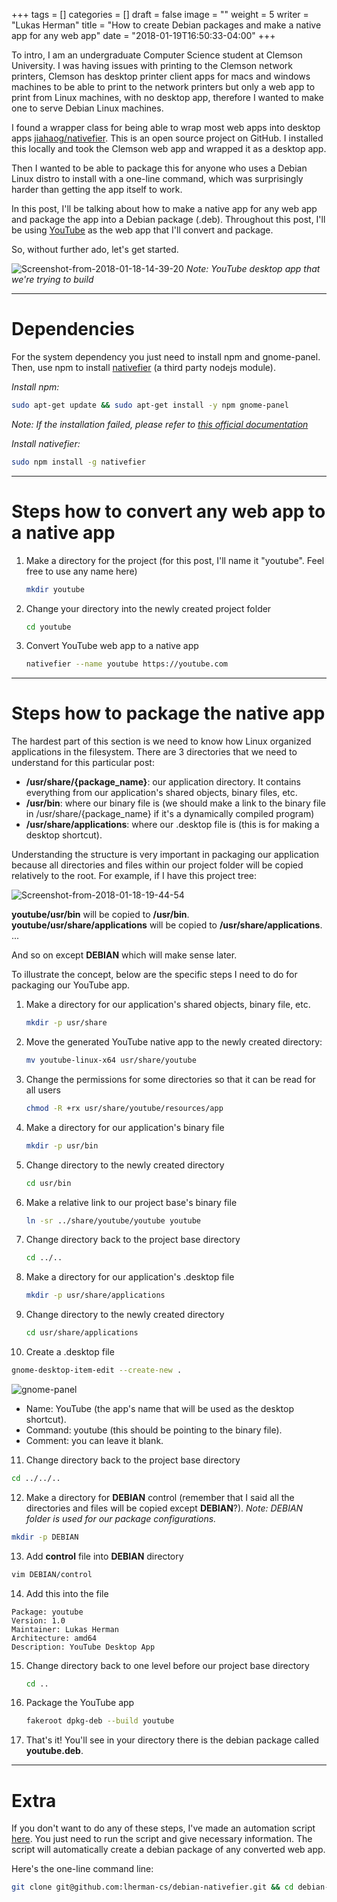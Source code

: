 +++
tags = []
categories = []
draft = false
image = ""
weight = 5
writer = "Lukas Herman"
title = "How to create Debian packages and make a native app for any web app"
date = "2018-01-19T16:50:33-04:00"
+++

To intro, I am an undergraduate Computer Science student at Clemson University. I was having issues with printing to the Clemson network printers, Clemson has desktop printer client apps for macs and windows machines to be able to print to the network printers but only a web app to print from Linux machines, with no desktop app, therefore I wanted to make one to serve Debian Linux machines. 

I found a wrapper class for being able to wrap most web apps into desktop apps  [jiahaog/nativefier](https://github.com/jiahaog/nativefier). This is an open source project on GitHub. I installed this locally and took the Clemson web app and wrapped it as a desktop app. 

Then I wanted to be able to package this for anyone who uses a Debian Linux distro to install with a one-line command, which was surprisingly harder than getting the app itself to work. 

In this post, I'll be talking about how to make a native app for any web app and package the app into a Debian package (.deb). Throughout this post, I'll be using [YouTube](https://www.youtube.com/) as the web app that I'll convert and package. 

So, without further ado, let's get started.

![Screenshot-from-2018-01-18-14-39-20](/content/images/2018/01/Screenshot-from-2018-01-18-14-39-20.png)
*Note: YouTube desktop app that we're trying to build*

---

# Dependencies

For the system dependency you just need to install npm and gnome-panel. Then, use npm to install [nativefier](https://github.com/jiahaog/nativefier) (a third party nodejs module).

*Install npm:*
```sh
sudo apt-get update && sudo apt-get install -y npm gnome-panel
```
*Note: If the installation failed, please refer to [this official documentation](https://nodejs.org/en/download/package-manager/#debian-and-ubuntu-based-linux-distributions)*

*Install nativefier:*
```sh
sudo npm install -g nativefier
```


---

# Steps how to convert any web app to a native app

1. Make a directory for the project (for this post, I'll name it "youtube". Feel free to use any name here)
    
   ```sh
   mkdir youtube
   ```
   
2. Change your directory into the newly created project folder

   ```sh
   cd youtube
   ```
  
3. Convert YouTube web app to a native app

   ```sh
   nativefier --name youtube https://youtube.com
   ```
   
---

# Steps how to package the native app

The hardest part of this section is we need to know how Linux organized applications in the filesystem. There are 3 directories that we need to understand for this particular post:

- **/usr/share/{package_name}**: our application directory. It contains everything from our application's shared objects, binary files, etc.
- **/usr/bin**: where our binary file is (we should make a link to the binary file in /usr/share/{package_name} if it's a dynamically compiled program)
- **/usr/share/applications**: where our .desktop file is (this is for making a desktop shortcut).

Understanding the structure is very important in packaging our application because all directories and files within our project folder will be copied relatively to the root. For example, if I have this project tree:

![Screenshot-from-2018-01-18-19-44-54](/content/images/2018/01/Screenshot-from-2018-01-18-19-44-54.png)

**youtube/usr/bin** will be copied to **/usr/bin**.
**youtube/usr/share/applications** will be copied to **/usr/share/applications**.
...

And so on except **DEBIAN** which will make sense later.

To illustrate the concept, below are the specific steps I need to do for packaging our YouTube app.
 
1. Make a directory for our application's shared objects, binary file, etc.

   ```sh
   mkdir -p usr/share
   ```

2. Move the generated YouTube native app to the newly created directory:
    
   ```sh
   mv youtube-linux-x64 usr/share/youtube
   ```
   
3. Change the permissions for some directories so that it can be read for all users

   ```sh
   chmod -R +rx usr/share/youtube/resources/app
   ```
   
4. Make a directory for our application's binary file

   ```sh
   mkdir -p usr/bin
   ```
   
5. Change directory to the newly created directory

   ```sh
   cd usr/bin
   ```
   
6. Make a relative link to our project base's binary file

   ```sh
   ln -sr ../share/youtube/youtube youtube
   ```
   
7. Change directory back to the project base directory

   ```sh
   cd ../..
   ```
   
8. Make a directory for our application's .desktop file

   ```sh
   mkdir -p usr/share/applications
   ```
   
9. Change directory to the newly created directory

   ```sh
   cd usr/share/applications
   ```
   
10. Create a .desktop file

   ```sh
   gnome-desktop-item-edit --create-new .
   ```
   
   ![gnome-panel](/content/images/2018/01/gnome-panel.png)
   
   * Name: YouTube (the app's name that will be used as the desktop shortcut).
   * Command: youtube (this should be pointing to the binary file).
   * Comment: you can leave it blank.
   
11. Change directory back to the project base directory

   ```sh
   cd ../../..
   ```
   
12. Make a directory for **DEBIAN** control (remember that I said all the directories and files will be copied except **DEBIAN**?). *Note: DEBIAN folder is used for our package configurations.*

   ```sh
   mkdir -p DEBIAN
   ```
   
13. Add **control** file into **DEBIAN** directory

   ```sh
   vim DEBIAN/control
   ```
   
14. Add this into the file

   ```
   Package: youtube
   Version: 1.0
   Maintainer: Lukas Herman
   Architecture: amd64
   Description: YouTube Desktop App
   ```

15. Change directory back to one level before our project base directory

    ```sh
    cd ..
    ```

16. Package the YouTube app

    ```sh
    fakeroot dpkg-deb --build youtube
    ```
    
 17. That's it! You'll see in your directory there is the debian package called **youtube.deb**.

---

# Extra

If you don't want to do any of these steps, I've made an automation script [here](https://github.com/lherman-cs/debian-nativefier). You just need to run the script and give necessary information. The script will automatically create a debian package of any converted web app.

Here's the one-line command line:

```sh
git clone git@github.com:lherman-cs/debian-nativefier.git && cd debian-nativefier && ./build.sh 
```
